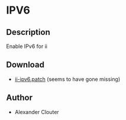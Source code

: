 IPV6
====

Description
-----------

Enable IPv6 for ii

Download
--------

* [ii-ipv6.patch](http://suckless.org/~nion/ii-ipv6.patch) (seems to have gone missing)

Author
------

* Alexander Clouter
